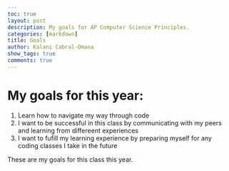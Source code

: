 ```yaml
---
toc: true
layout: post
description: My goals for AP Computer Science Principles.
categories: [markdown]
title: Goals
author: Kalani Cabral-Omana
show_tags: true
comments: true
---
```


# My goals for this year:

1. Learn how to navigate my way through code
2. I want to be successful in this class by communicating with my peers and learning from differeent experiences
3. I want to fufill my learning experience by preparing myself for any coding classes I take in the future

These are my goals for this class this year.